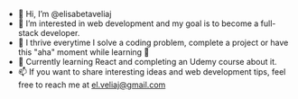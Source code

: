 - 👋 Hi, I’m @elisabetaveliaj
- 👀 I’m interested in web development and my goal is to become a full-stack developer.
- 🌱 I thrive everytime I solve a coding problem, complete a project or have this "aha" moment while learning 💪
- 💞️ Currently learning React and completing an Udemy course about it.
- 📫 If you want to share interesting ideas and web development tips, feel free to reach me at el.veliaj@gmail.com


